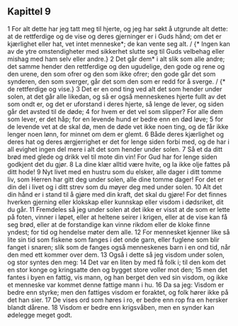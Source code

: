 ## Kapittel 9

1 For alt dette har jeg tatt meg til hjerte, og jeg har søkt å utgrunde alt dette: at de rettferdige og de vise og deres gjerninger er i Guds hånd; om det er kjærlighet eller hat, vet intet menneske*; de kan vente seg alt. / {* Ingen kan av de ytre omstendigheter med sikkerhet slutte seg til Guds velbehag eller mishag med ham selv eller andre.}
2 Det går dem* i alt slik som alle andre; det samme hender den rettferdige og den ugudelige, den gode og rene og den urene, den som ofrer og den som ikke ofrer; den gode går det som synderen, den som sverger, går det som den som er redd for å sverge. / {* de rettferdige og vise.}
3 Det er en ond ting ved alt det som hender under solen, at det går alle likedan, og så er også menneskenes hjerte fullt av det som ondt er, og det er uforstand i deres hjerte, så lenge de lever, og siden går det avsted til de døde;
4 for hvem er det vel som slipper? For alle dem som lever, er det håp; for en levende hund er bedre enn en død løve;
5 for de levende vet at de skal dø, men de døde vet ikke noen ting, og de får ikke lenger noen lønn, for minnet om dem er glemt.
6 Både deres kjærlighet og deres hat og deres ærgjerrighet er det for lenge siden forbi med, og de har i all evighet ingen del mere i alt det som hender under solen.
7 Så et da ditt brød med glede og drikk vel til mote din vin! For Gud har for lenge siden godkjent det du gjør.
8 La dine klær alltid være hvite, og la ikke olje fattes på ditt hode!
9 Nyt livet med en hustru som du elsker, alle dager i ditt tomme liv, som Herren har gitt deg under solen, alle dine tomme dager! For det er din del i livet og i ditt strev som du møyer deg med under solen.
10 Alt det din hånd er i stand til å gjøre med din kraft, det skal du gjøre! For det finnes hverken gjerning eller klokskap eller kunnskap eller visdom i dødsriket, dit du går.
11 Fremdeles så jeg under solen at det ikke er visst at de som er lette på foten, vinner i løpet, eller at heltene seirer i krigen, eller at de vise kan få seg brød, eller at de forstandige kan vinne rikdom eller de kloke finne yndest; for tid og hendelse møter dem alle.
12 For mennesket kjenner like så lite sin tid som fiskene som fanges i det onde garn, eller fuglene som blir fanget i snaren; slik som de fanges også menneskenes barn i en ond tid, når den med ett kommer over dem.
13 Også i dette så jeg visdom under solen, og stor syntes den meg:
14 Det var en liten by med få folk i; til den kom det en stor konge og kringsatte den og bygget store voller mot den;
15 men det fantes i byen en fattig, vis mann, og han berget den ved sin visdom, og ikke et menneske var kommet denne fattige mann i hu.
16 Da sa jeg: Visdom er bedre enn styrke; men den fattiges visdom er foraktet, og folk hører ikke på det han sier.
17 De vises ord som høres i ro, er bedre enn rop fra en hersker blandt dårene.
18 Visdom er bedre enn krigsvåben, men en synder kan ødelegge meget godt.
